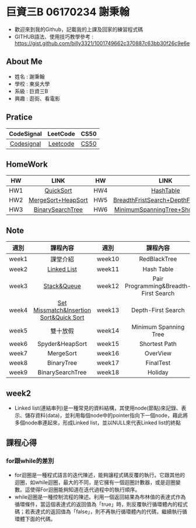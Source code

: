 巨資三B 06170234 謝秉翰
=======================================
* 歡迎來到我的Github，記載我的上課及回家的練習程式碼
* GITHUB語法、使用技巧教學參考 : https://gist.github.com/billy3321/1001749662c370887c63bb30f26c9e6e
## About Me
* 姓名 : 謝秉翰
* 學校 : 東吳大學
* 系級 : 巨資三B
* 興趣 : 逛街、看電影
## Pratice
| CodeSignal | LeetCode | CS50 |
| :---: | :---: | :---: |
| [Codesignal](https://github.com/hans0517/hans/tree/master/Codesignal) | [Leetcode](https://github.com/hans0517/hans/tree/master/Leetcode) | [CS50](https://github.com/hans0517/hans/tree/master/CS50)
## HomeWork
| HW        | LINK           | HW | LINK |
| :---: | :---: | :---: | :---: |
| HW1 | [QuickSort](https://github.com/hans0517/hans/tree/master/HW1) | HW4 | [HashTable](https://github.com/hans0517/hans/tree/master/HW4) |
| HW2 | [MergeSort+HeapSort](https://github.com/hans0517/hans/tree/master/HW2) | HW5 | [BreadthFristSearch+DepthFristSearch](https://github.com/hans0517/hans/tree/master/HW5) |
| HW3 | [BinarySearchTree](https://github.com/hans0517/hans/tree/master/HW3) | HW6 | [MinimumSpanningTree+ShortestPath](https://github.com/hans0517/hans/tree/master/HW6) |
## Note
| 週別        | 課程內容           | 週別 | 課程內容 |
| :---: | :---: | :---: | :---: |
| week1 | 課堂介紹 | week10 | RedBlackTree |
| week2 | [Linked List](https://github.com/hans0517/hans/tree/master/week2) | week11 | Hash Table | BinaryTree |
| week3 | [Stack&Queue](https://github.com/hans0517/hans/tree/master/week3) | week12 | Pair Programming&Breadth-First Search | BinarySearchTree |
| week4 | [Set Missmatch&Insertion Sort&Quick Sort](https://github.com/hans0517/hans/tree/master/week4) | week13 | Depth-First Search |
| week5 | 雙十放假 | week14 | Minimum Spanning Tree |
| week6 | Spyder&HeapSort | week15 | Shortest Path |
| week7 | MergeSort | week16 | OverView |
| week8 | BinaryTree | week17 | FinalTest |
| week9 | BinarySearchTree | week18 | Holiday |
## week2
* Linked list(連結串列)是一種常見的資料結構，其使用node(節點)來記錄、表示、儲存資料(data)，並利用每個node中的pointer指向下一個node，藉此將多個node串連起來，形成Linked list，並以NULL來代表Linked list的終點
## 課程心得
### for跟while的差別
* for迴圈是一種程式語言的迭代陳述，能夠讓程式碼反覆的執行。它跟其他的迴圈，如while迴圈，最大的不同，是它擁有一個迴圈計數器，或是迴圈變數。這使得For迴圈能夠知道在迭代過程中的執行順序。
* while迴圈是一種控制流程的陳述。利用一個返回結果為布林值的表達式作為循環條件，當這個表達式的返回值為「true」時，則反覆執行循環體內的程式碼；若表達式的返回值為「false」，則不再執行循環體內的代碼，繼續執行循環體下面的代碼。
